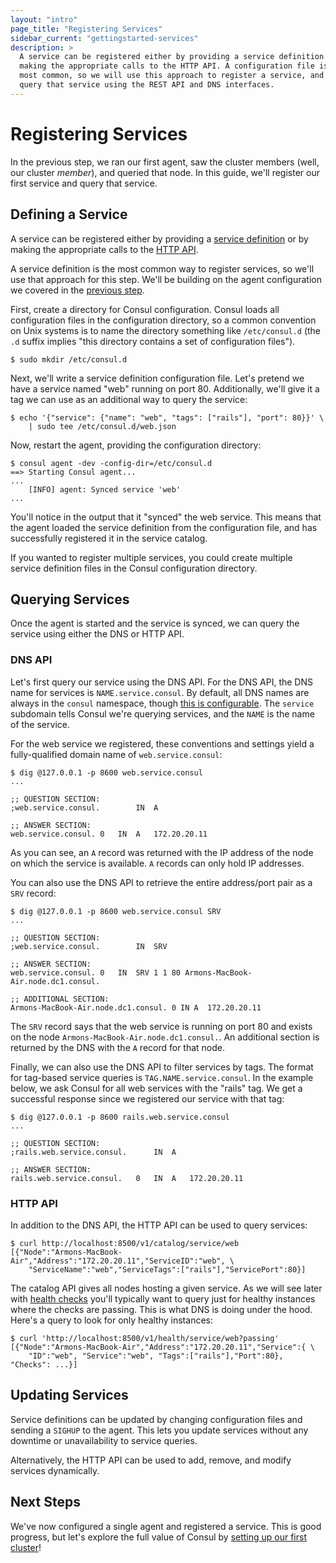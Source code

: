```yaml
---
layout: "intro"
page_title: "Registering Services"
sidebar_current: "gettingstarted-services"
description: >
  A service can be registered either by providing a service definition or by
  making the appropriate calls to the HTTP API. A configuration file is the
  most common, so we will use this approach to register a service, and then
  query that service using the REST API and DNS interfaces.
---
```


# Registering Services

In the previous step, we ran our first agent, saw the cluster members (well,
our cluster _member_), and queried that node. In this guide, we'll register
our first service and query that service.

## Defining a Service

A service can be registered either by providing a
[service definition](/docs/agent/services.html) or by making the appropriate
calls to the [HTTP API](/agent/api-v1/api-server/index.html).

A service definition is the most common way to register services, so we'll
use that approach for this step. We'll be building on the agent configuration
we covered in the [previous step](/intro/getting-started/agent.html).

First, create a directory for Consul configuration. Consul loads all
configuration files in the configuration directory, so a common convention
on Unix systems is to name the directory something like `/etc/consul.d`
(the `.d` suffix implies "this directory contains a set of configuration
files").

```text
$ sudo mkdir /etc/consul.d
```

Next, we'll write a service definition configuration file. Let's
pretend we have a service named "web" running on port 80. Additionally,
we'll give it a tag we can use as an additional way to query the service:

```text
$ echo '{"service": {"name": "web", "tags": ["rails"], "port": 80}}' \
    | sudo tee /etc/consul.d/web.json
```

Now, restart the agent, providing the configuration directory:

```text
$ consul agent -dev -config-dir=/etc/consul.d
==> Starting Consul agent...
...
    [INFO] agent: Synced service 'web'
...
```

You'll notice in the output that it "synced" the web service. This means
that the agent loaded the service definition from the configuration file,
and has successfully registered it in the service catalog.

If you wanted to register multiple services, you could create multiple
service definition files in the Consul configuration directory.

## Querying Services

Once the agent is started and the service is synced, we can query the
service using either the DNS or HTTP API.

### DNS API

Let's first query our service using the DNS API. For the DNS API, the
DNS name for services is `NAME.service.consul`. By default, all DNS names
are always in the `consul` namespace, though
[this is configurable](/docs/agent/options.html#domain). The `service`
subdomain tells Consul we're querying services, and the `NAME` is the name
of the service.

For the web service we registered, these conventions and settings yield a
fully-qualified domain name of `web.service.consul`:

```text
$ dig @127.0.0.1 -p 8600 web.service.consul
...

;; QUESTION SECTION:
;web.service.consul.		IN	A

;; ANSWER SECTION:
web.service.consul.	0	IN	A	172.20.20.11
```

As you can see, an `A` record was returned with the IP address of the node on
which the service is available. `A` records can only hold IP addresses.

You can also use the DNS API to retrieve the entire address/port pair as a
`SRV` record:

```text
$ dig @127.0.0.1 -p 8600 web.service.consul SRV
...

;; QUESTION SECTION:
;web.service.consul.		IN	SRV

;; ANSWER SECTION:
web.service.consul.	0	IN	SRV	1 1 80 Armons-MacBook-Air.node.dc1.consul.

;; ADDITIONAL SECTION:
Armons-MacBook-Air.node.dc1.consul. 0 IN A	172.20.20.11
```

The `SRV` record says that the web service is running on port 80 and exists on
the node `Armons-MacBook-Air.node.dc1.consul.`. An additional section is returned by the
DNS with the `A` record for that node.

Finally, we can also use the DNS API to filter services by tags. The
format for tag-based service queries is `TAG.NAME.service.consul`. In
the example below, we ask Consul for all web services with the "rails"
tag. We get a successful response since we registered our service with
that tag:

```text
$ dig @127.0.0.1 -p 8600 rails.web.service.consul
...

;; QUESTION SECTION:
;rails.web.service.consul.		IN	A

;; ANSWER SECTION:
rails.web.service.consul.	0	IN	A	172.20.20.11
```

### HTTP API

In addition to the DNS API, the HTTP API can be used to query services:

```text
$ curl http://localhost:8500/v1/catalog/service/web
[{"Node":"Armons-MacBook-Air","Address":"172.20.20.11","ServiceID":"web", \
	"ServiceName":"web","ServiceTags":["rails"],"ServicePort":80}]
```

The catalog API gives all nodes hosting a given service. As we will see later
with [health checks](/intro/getting-started/checks.html) you'll typically want
to query just for healthy instances where the checks are passing. This is what
DNS is doing under the hood. Here's a query to look for only healthy instances:

```text
$ curl 'http://localhost:8500/v1/health/service/web?passing'
[{"Node":"Armons-MacBook-Air","Address":"172.20.20.11","Service":{ \
	"ID":"web", "Service":"web", "Tags":["rails"],"Port":80}, "Checks": ...}]
```

## Updating Services

Service definitions can be updated by changing configuration files and
sending a `SIGHUP` to the agent. This lets you update services without
any downtime or unavailability to service queries.

Alternatively, the HTTP API can be used to add, remove, and modify services
dynamically.

## Next Steps

We've now configured a single agent and registered a service. This is good
progress, but let's explore the full value of Consul by [setting up our
first cluster](/intro/getting-started/join.html)!
